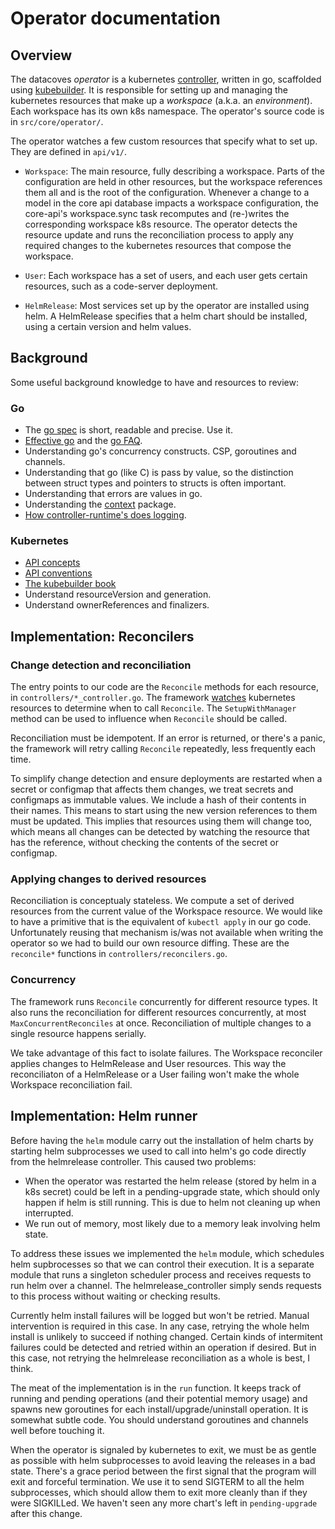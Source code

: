 # Operator documentation

## Overview

The datacoves _operator_ is a kubernetes [controller][], written in go,
scaffolded using [kubebuilder][]. It is responsible for setting up and
managing the kubernetes resources that make up a _workspace_ (a.k.a. an
_environment_). Each workspace has its own k8s namespace. The operator's source
code is in `src/core/operator/`.

[controller]: https://kubernetes.io/docs/concepts/architecture/controller/
[kubebuilder]: https://book.kubebuilder.io/


The operator watches a few custom resources that specify what to set up. They
are defined in `api/v1/`.

* `Workspace`: The main resource, fully describing a workspace. Parts of the
configuration are held in other resources, but the workspace references them all
and is the root of the configuration. Whenever a change to a model in the core
api database impacts a workspace configuration, the core-api's workspace.sync
task recomputes and (re-)writes the corresponding workspace k8s resource. The
operator detects the resource update and runs the reconciliation process to
apply any required changes to the kubernetes resources that compose the workspace.

* `User`: Each workspace has a set of users, and each user gets certain resources,
such as a code-server deployment.

* `HelmRelease`: Most services set up by the operator are installed using helm.
A HelmRelease specifies that a helm chart should be installed, using a certain
version and helm values.


## Background

Some useful background knowledge to have and resources to review:

### Go

* The [go spec](https://go.dev/ref/spec) is short, readable and precise. Use it.
* [Effective go](https://go.dev/doc/effective_go) and the [go FAQ](https://go.dev/doc/faq).
* Understanding go's concurrency constructs. CSP, goroutines and channels.
* Understanding that go (like C) is pass by value, so the distinction between
  struct types and pointers to structs is often important.
* Understanding that errors are values in go.
* Understanding the [context](https://go.dev/blog/context) package.
* [How controller-runtime's does logging](https://github.com/kubernetes-sigs/controller-runtime/blob/main/TMP-LOGGING.md).

### Kubernetes

* [API concepts](https://kubernetes.io/docs/reference/using-api/api-concepts/)
* [API conventions](https://github.com/kubernetes/community/blob/master/contributors/devel/sig-architecture/api-conventions.md)
* [The kubebuilder book](https://book.kubebuilder.io/)
* Understand resourceVersion and generation.
* Understand ownerReferences and finalizers.


## Implementation: Reconcilers

### Change detection and reconciliation

The entry points to our code are the `Reconcile` methods for each resource, in
`controllers/*_controller.go`. The framework [watches][] kubernetes resources to
determine when to call `Reconcile`. The `SetupWithManager` method can be used
to influence when `Reconcile` should be called.

[watches]: https://kubernetes.io/docs/reference/using-api/api-concepts/#efficient-detection-of-changes

Reconciliation must be idempotent. If an error is returned, or there's a panic,
the framework will retry calling `Reconcile` repeatedly, less frequently each
time.

To simplify change detection and ensure deployments are restarted when a secret
or configmap that affects them changes, we treat secrets and configmaps as
immutable values. We include a hash of their contents in their names. This means
to start using the new version references to them must be updated. This implies
that resources using them will change too, which means all changes can be detected
by watching the resource that has the reference, without checking the contents
of the secret or configmap.

### Applying changes to derived resources

Reconciliation is conceptualy stateless. We compute a set of derived resources
from the current value of the Workspace resource. We would like to have a
primitive that is the equivalent of `kubectl apply` in our go code. Unfortunately
reusing that mechanism is/was not available when writing the operator so we had
to build our own resource diffing. These are the `reconcile*` functions in
`controllers/reconcilers.go`.

### Concurrency

The framework runs `Reconcile` concurrently for different resource types. It also
runs the reconciliation for different resources concurrently, at most `MaxConcurrentReconciles`
at once. Reconciliation of multiple changes to a single resource happens serially.

We take advantage of this fact to isolate failures. The Workspace reconciler
applies changes to HelmRelease and User resources. This way the reconciliaton of
a HelmRelease or a User failing won't make the whole Workspace reconciliation fail.


## Implementation: Helm runner

Before having the `helm` module carry out the installation of helm charts by
starting helm subprocesses we used to call into helm's go code directly from
the helmrelease controller. This caused two problems:

* When the operator was restarted the helm release (stored by helm in a k8s secret)
  could be left in a pending-upgrade state, which should only happen if helm is
  still running. This is due to helm not cleaning up when interrupted.
* We run out of memory, most likely due to a memory leak involving helm state.

To address these issues we implemented the `helm` module, which schedules helm
supbrocesses so that we can control their execution. It is a separate module
that runs a singleton scheduler process and receives requests to run helm over a
channel. The helmrelease_controller simply sends requests to this process
without waiting or checking results.

Currently helm install failures will be logged but won't be retried. Manual
intervention is required in this case. In any case, retrying the whole helm
install is unlikely to succeed if nothing changed. Certain kinds of intermitent
failures could be detected and retried within an operation if desired. But in
this case, not retrying the helmrelease reconciliation as a whole is best, I think.

The meat of the implementation is in the `run` function. It keeps track of
running and pending operations (and their potential memory usage) and spawns new
goroutines for each install/upgrade/uninstall operation. It is somewhat subtle
code. You should understand goroutines and channels well before touching it.

When the operator is signaled by kubernetes to exit, we must be as gentle as
possible with helm subprocesses to avoid leaving the releases in a bad state.
There's a grace period between the first signal that the program will exit
and forceful termination. We use it to send SIGTERM to all the helm subprocesses,
which should allow them to exit more cleanly than if they were SIGKILLed. We
haven't seen any more chart's left in `pending-upgrade` after this change.
